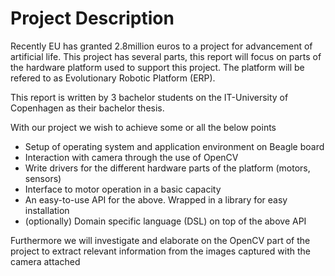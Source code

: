 # Project Description

Recently EU has granted 2.8million euros to a project for advancement of
artificial life. This project has several parts, this report will
focus on parts of the hardware platform used to support this project.
The platform will be refered to as Evolutionary Robotic Platform (ERP).

This report is written by 3 bachelor students on the IT-University of
Copenhagen as their bachelor thesis. 

With our project we wish to achieve some or all the below
points

* Setup of operating system and application environment on Beagle board 
* Interaction with camera through the use of OpenCV
* Write drivers for the different hardware parts of the platform
  (motors, sensors)
* Interface to motor operation in a basic capacity
* An easy-to-use API for the above. Wrapped in a library for easy
  installation
* (optionally) Domain specific language (DSL) on top of the above API

Furthermore we will investigate and elaborate on the OpenCV part of
the project to extract relevant information from the images captured
with the camera attached 
